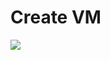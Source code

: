 # Create VM

![](https://docs.google.com/drawings/d/e/2PACX-1vT9v_ZqjjVETrb7rFJ3OF4p72wWDqyR2-clb1KHt8KOJzE_CeU4JF09cJp0_cVpThjjojI25sJTsw8w/pub?w=845&h=551)
